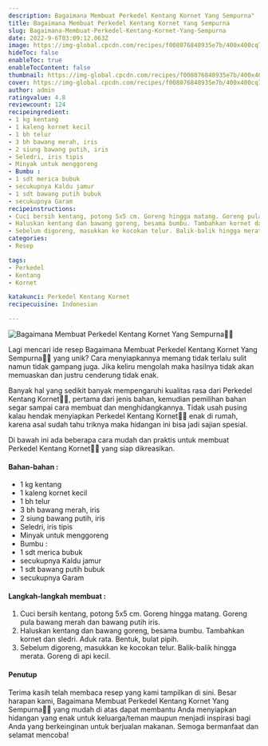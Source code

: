 ```yaml
---
description: Bagaimana Membuat Perkedel Kentang Kornet Yang Sempurna"
title: Bagaimana Membuat Perkedel Kentang Kornet Yang Sempurna
slug: Bagaimana-Membuat-Perkedel-Kentang-Kornet-Yang-Sempurna
date: 2022-9-6T03:09:12.063Z
image: https://img-global.cpcdn.com/recipes/f008076848935e7b/400x400cq70/photo.jpg
hideToc: false
enableToc: true
enableTocContent: false
thumbnail: https://img-global.cpcdn.com/recipes/f008076848935e7b/400x400cq70/photo.jpg
cover: https://img-global.cpcdn.com/recipes/f008076848935e7b/400x400cq70/photo.jpg
author: admin
ratingvalue: 4.8
reviewcount: 124
recipeingredient:
- 1 kg kentang
- 1 kaleng kornet kecil
- 1 bh telur
- 3 bh bawang merah, iris
- 2 siung bawang putih, iris
- Seledri, iris tipis
- Minyak untuk menggoreng
- Bumbu :
- 1 sdt merica bubuk
- secukupnya Kaldu jamur
- 1 sdt bawang putih bubuk
- secukupnya Garam
recipeinstructions:
- Cuci bersih kentang, potong 5x5 cm. Goreng hingga matang. Goreng pula bawang merah dan bawang putih iris.
- Haluskan kentang dan bawang goreng, besama bumbu. Tambahkan kornet dan sledri. Aduk rata. Bentuk, bulat pipih.
- Sebelum digoreng, masukkan ke kocokan telur. Balik-balik hingga merata. Goreng di api kecil.
categories:
- Resep

tags:
- Perkedel
- Kentang
- Kornet

katakunci: Perkedel Kentang Kornet
recipecuisine: Indonesian

---
```


![Bagaimana Membuat Perkedel Kentang Kornet Yang Sempurna👩‍🍳](https://img-global.cpcdn.com/recipes/f008076848935e7b/400x400cq70/photo.jpg)

Lagi mencari ide resep Bagaimana Membuat Perkedel Kentang Kornet Yang Sempurna👩‍🍳 yang unik? Cara menyiapkannya memang tidak terlalu sulit namun tidak gampang juga. Jika keliru mengolah maka hasilnya tidak akan memuaskan dan justru cenderung tidak enak.

Banyak hal yang sedikit banyak mempengaruhi kualitas rasa dari Perkedel Kentang Kornet👩‍🍳, pertama dari jenis bahan, kemudian pemilihan bahan segar sampai cara membuat dan menghidangkannya. Tidak usah pusing kalau hendak menyiapkan Perkedel Kentang Kornet👩‍🍳 enak di rumah, karena asal sudah tahu triknya maka hidangan ini bisa jadi sajian spesial.

Di bawah ini ada beberapa cara mudah dan praktis untuk membuat Perkedel Kentang Kornet👩‍🍳 yang siap dikreasikan.

<!--inarticleads1-->

#### Bahan-bahan :

- 1 kg kentang
- 1 kaleng kornet kecil
- 1 bh telur
- 3 bh bawang merah, iris
- 2 siung bawang putih, iris
- Seledri, iris tipis
- Minyak untuk menggoreng
- Bumbu :
- 1 sdt merica bubuk
- secukupnya Kaldu jamur
- 1 sdt bawang putih bubuk
- secukupnya Garam

<!--inarticleads2-->

#### Langkah-langkah membuat :

1. Cuci bersih kentang, potong 5x5 cm. Goreng hingga matang. Goreng pula bawang merah dan bawang putih iris.
1. Haluskan kentang dan bawang goreng, besama bumbu. Tambahkan kornet dan sledri. Aduk rata. Bentuk, bulat pipih.
1. Sebelum digoreng, masukkan ke kocokan telur. Balik-balik hingga merata. Goreng di api kecil.

#### Penutup

Terima kasih telah membaca resep yang kami tampilkan di sini. Besar harapan kami, Bagaimana Membuat Perkedel Kentang Kornet Yang Sempurna👩‍🍳 yang mudah di atas dapat membantu Anda menyiapkan hidangan yang enak untuk keluarga/teman maupun menjadi inspirasi bagi Anda yang berkeinginan untuk berjualan makanan. Semoga bermanfaat dan selamat mencoba!